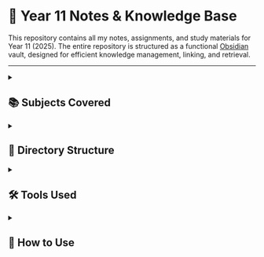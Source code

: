 # 📖 Year 11 Notes & Knowledge Base

This repository contains all my notes, assignments, and study materials for Year 11 (2025). The entire repository is structured as a functional [Obsidian](https://obsidian.md/) vault, designed for efficient knowledge management, linking, and retrieval.

---

<details>
<summary><h2>📚 Subjects Covered</h2></summary>

-   🏛️ **Ancient History**
-   🧬 **Biology**
-   🧪 **Chemistry**
-   ✒️ **Literature**
-   📈 **Math Methods**
-   ∬ **Specialist Maths**

</details>

<details>
<summary><h2>📂 Directory Structure</h2></summary>

The repository is organized by subject, with dedicated folders for each area of study.

<details>
<summary><h3>Subject Folders</h3></summary>

-   `./Ancient History/`: Notes, sources, and essays for Ancient History.
-   `./Biology/`: Notes, diagrams, and practical reports for Biology.
-   `./Chemistry/`: Notes, lab results, and problem sets for Chemistry.
-   `./Literature/`: Text analysis, essays, and reading notes for Literature.
-   `./Math Methods/`: Theory, formulas, and practice problems for Mathematical Methods.
-   `./Specialist Maths/`: Advanced topics, proofs, and exercises for Specialist Mathematics.

</details>

<details>
<summary><h3>Utility & Asset Folders</h3></summary>

-   `./Form/`: Contains school administrative documents, timetables, and personal profiles.
-   `./Excalidraw/`: Stores sketches, mind maps, and diagrams created with the Excalidraw plugin. These are typically embedded directly into notes.
-   `./Attachments/` & `./Images/`: These folders (often within subject directories) hold supporting files like images, PDFs, and other documents that are linked from the markdown notes.
-   `./.obsidian/`: Contains the local configuration files for the Obsidian vault, including themes, plugins, and workspace settings. This folder is essential for the vault to function correctly in Obsidian.
-   `./.trash/`: A custom directory for temporarily holding deleted or deprecated notes.

</details>

</details>

<details>
<summary><h2>🛠️ Tools Used</h2></summary>

-   **[Obsidian](https://obsidian.md/):** The primary tool for writing and organizing all notes. This repository is an Obsidian Vault.
-   **[Excalidraw](https://excalidraw.com/):** Used for creating sketches, diagrams, and visual notes that are embedded into the main notes.
-   **Git & GitHub:** For version control, backup, and synchronization of the notes.

</details>

<details>
<summary><h2>🚀 How to Use</h2></summary>

To use this repository as intended, you should open it as a vault in Obsidian.

1.  Clone or download this repository to your local machine.
2.  Open the Obsidian application.
3.  Select **"Open folder as vault"**.
4.  Navigate to and select the root directory of this repository.
5.  Obsidian will load the vault, and you can begin navigating the notes and their connections.

</details>